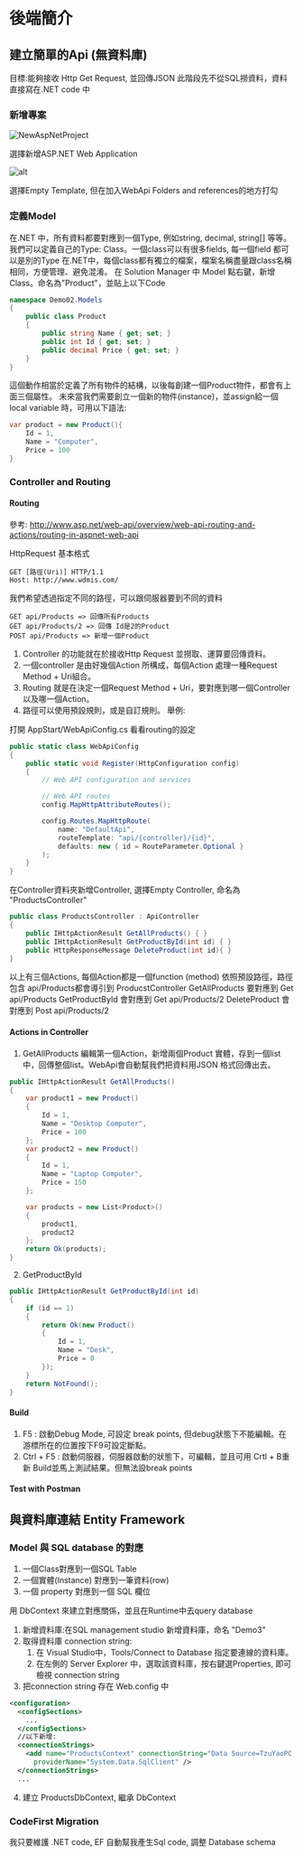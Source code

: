 # 後端簡介

## 建立簡單的Api (無資料庫)
目標:能夠接收 Http Get Request, 並回傳JSON
此階段先不從SQL撈資料，資料直接寫在.NET code 中

### 新增專案

![NewAspNetProject](img/newproj.png)

選擇新增ASP.NET Web Application

![alt](img/EmptyApi.png)

選擇Empty Template, 但在加入WebApi Folders and references的地方打勾

### ​定義Model
在.NET 中，所有資料都要對應到一個Type, 例如string, decimal, string[] 等等。
我們可以定義自己的Type: Class。一個class可以有很多fields, 每一個field 都可以是別的Type
在.NET中，每個class都有獨立的檔案，檔案名稱盡量跟class名稱相同，方便管理、避免混淆。
在 Solution Manager 中 Model 點右鍵，新增Class。命名為"Product"，並貼上以下Code

```csharp
namespace Demo02.Models
{
    public class Product
    {
        public string Name { get; set; }
        public int Id { get; set; }
        public decimal Price { get; set; }
    }
}
```
這個動作相當於定義了所有物件的結構，以後每創建一個Product物件，都會有上面三個屬性。
未來當我們需要創立一個新的物件(instance)，並assign給一個local variable 時，可用以下語法:


```csharp
var product = new Product(){
    Id = 1,
    Name = "Computer",
    Price = 100
}
```

### Controller and Routing
#### Routing 
參考: http://www.asp.net/web-api/overview/web-api-routing-and-actions/routing-in-aspnet-web-api

HttpRequest 基本格式 
~~~
GET [路徑(Uri)] HTTP/1.1
Host: http://www.wdmis.com/
~~~

我們希望透過指定不同的路徑，可以跟伺服器要到不同的資料
~~~
GET api/Products => 回傳所有Products
GET api/Products/2 => 回傳 Id是2的Product
POST api/Products => 新增一個Product
~~~

1. Controller 的功能就在於接收Http Request 並撈取、運算要回傳資料。
2. 一個controller 是由好幾個Action 所構成，每個Action 處理一種Request Method + Uri組合。  ​
3. Routing 就是在決定一個Request Method + Uri，要對應到哪一個Controller以及哪一個Action。
4. 路徑可以使用預設規則，或是自訂規則。
舉例:

打開 AppStart/WebApiConfig.cs 看看routing的設定
```csharp
public static class WebApiConfig
{
    public static void Register(HttpConfiguration config)
    {
        // Web API configuration and services

        // Web API routes
        config.MapHttpAttributeRoutes();

        config.Routes.MapHttpRoute(
            name: "DefaultApi",
            routeTemplate: "api/{controller}/{id}",
            defaults: new { id = RouteParameter.Optional }
        );
    }
}
```

在Controller資料夾新增Controller, 選擇Empty Controller, 命名為 "ProductsController"
```csharp
public class ProductsController : ApiController
{
    public IHttpActionResult GetAllProducts() { }
    public IHttpActionResult GetProductById(int id) { }
    public HttpResponseMessage DeleteProduct(int id){ }
}
```
以上有三個Actions, 每個Action都是一個function (method)
依照預設路徑，路徑包含 api/Products都會導引到 ProducstController
GetAllProducts 要對應到 Get api/Products
GetProductById 會對應到 Get api/Products/2
DeleteProduct 會對應到 Post api/Products/2

#### Actions in Controller

1. GetAllProducts
編輯第一個Action，新增兩個Product 實體，存到一個list中，回傳整個list。WebApi會自動幫我們把資料用JSON 格式回傳出去。
```csharp
public IHttpActionResult GetAllProducts()
{
    var product1 = new Product()
    {
        Id = 1,
        Name = "Desktop Computer",
        Price = 100
    };
    var product2 = new Product()
    {
        Id = 1,
        Name = "Laptop Computer",
        Price = 150
    };

    var products = new List<Product>()
    {
        product1,
        product2
    };
    return Ok(products);
}
```
2. GetProductById
```csharp
public IHttpActionResult GetProductById(int id)
{
    if (id == 1)
    {
        return Ok(new Product()
        {
            Id = 1,
            Name = "Desk",
            Price = 0
        });
    }
    return NotFound();
}
``` 
#### Build 
1. F5 : 啟動Debug Mode, 可設定 break points, 但debug狀態下不能編輯。在游標所在的位置按下F9可設定斷點。
2. Ctrl + F5 : 啟動伺服器，伺服器啟動的狀態下，可編輯，並且可用 Crtl + B重新 Build並馬上測試結果。但無法設break points

#### Test with Postman

## 與資料庫連結 Entity Framework

### Model 與 SQL database 的對應
1. 一個Class對應到一個SQL Table
2. 一個實體(Instance) 對應到一筆資料(row)
3. 一個 property 對應到一個 SQL 欄位

用 DbContext 來建立對應關係，並且在Runtime中去query database

1. 新增資料庫:在SQL management studio 新增資料庫，命名 "Demo3"
2. 取得資料庫 connection string: 
    1. 在 Visual Studio中，Tools/Connect to Database 指定要連線的資料庫。
    2. 在左側的 Server Explorer 中，選取該資料庫，按右鍵選Properties, 即可檢視 connection string
3. 把connection string 存在 Web.config 中
```xml 
<configuration>
  <configSections>
    ...
  </configSections>
  //以下新增:
  <connectionStrings>
    <add name="ProductsContext" connectionString="Data Source=TzuYaoPC;Initial Catalog=Demo3;Persist Security Info=True;User ID=username;Password=xxxx"
      providerName="System.Data.SqlClient" />
  </connectionStrings>
  ...
```

4. 建立 ProductsDbContext, 繼承 DbContext



### CodeFirst Migration 
我只要維護 .NET code, EF 自動幫我產生Sql code, 調整 Database schema

### 
